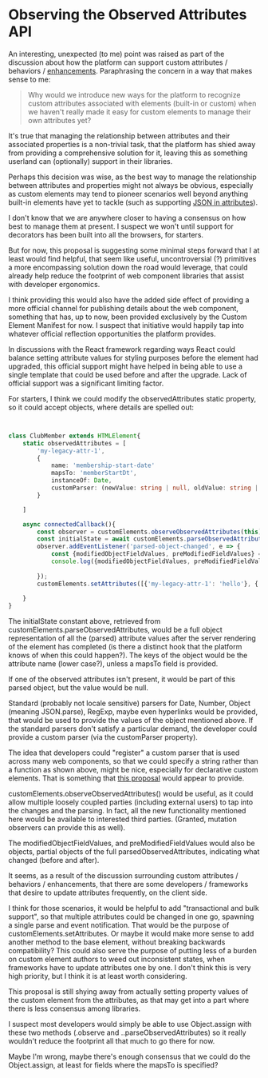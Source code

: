 # Observing the Observed Attributes API

An interesting, unexpected (to me) point was raised as part of the discussion about how the platform can support custom attributes / behaviors / [enhancements](https://github.com/WICG/webcomponents/issues/1000).  Paraphrasing the concern in a way that makes sense to me:

> Why would we introduce new ways for the platform to recognize custom attributes associated with elements (built-in or custom) when we haven't really made it easy for custom elements to manage their own attributes yet?

It's true that managing the relationship between attributes and their associated properties is a non-trivial task, that the platform has shied away from providing a comprehensive solution for it, leaving this as something userland can (optionally) support in their libraries.

Perhaps this decision was wise, as the best way to manage the relationship between attributes and properties might not always be obvious, especially as custom elements may tend to pioneer scenarios well beyond anything built-in elements have yet to tackle (such as supporting [JSON in attributes](https://www.webcomponents.org/element/@google-web-components/google-chart)).

I don't know that we are anywhere closer to having a consensus on how best to manage them at present.  I suspect we won't until support for decorators has been built into all the browsers, for starters.

But for now, this proposal is suggesting some minimal steps forward that I at least would find helpful, that seem like useful, uncontroversial (?) primitives a more encompassing solution down the road would leverage, that could already help reduce the footprint of web component libraries that assist with developer ergonomics.

I think providing this would also have the added side effect of providing a more official channel for publishing details about the web component, something that has, up to now, been provided exclusively by the Custom Element Manifest for now.   I suspect that initiative would happily tap into whatever official reflection opportunities the platform provides.

In discussions with the React framework regarding ways React could balance setting attribute values for styling purposes before the element had upgraded, this official support might have helped in being able to use a single template that could be used before and after the upgrade.  Lack of official support was a significant limiting factor.

For starters, I think we could modify the observedAttributes static property, so it could accept objects, where details are spelled out:

```Typescript


class ClubMember extends HTMLElement{
    static observedAttributes = [
        'my-legacy-attr-1', 
        {
            name: 'membership-start-date'
            mapsTo: 'memberStartDt',
            instanceOf: Date,
            customParser: (newValue: string | null, oldValue: string | null, instance: this) => Date(newValue)
        }

    ]

    async connectedCallback(){
        const observer = customElements.observeObservedAttributes(this);
        const initialState = await customElements.parseObservedAttributes(this);
        observer.addEventListener('parsed-object-changed', e => {
            const {modifiedObjectFieldValues, preModifiedFieldValues} = e;
            console.log({modifiedObjectFieldValues, preModifiedFieldValues});
            
        });
        customElements.setAttributes([{'my-legacy-attr-1': 'hello'}, {'membership-start-date': '2024-11-10'}]);
        
    }
}
```

The initialState constant above, retrieved from customElements.parseObservedAttributes, would be a full object representation of all the (parsed) attribute values after the server rendering of the element has completed (is there a distinct hook that the platform knows of when this could happen?).  The keys of the object would be the attribute name (lower case?), unless a mapsTo field is provided.  

If one of the observed attributes isn't present, it would be part of this parsed object, but the value would be null.

Standard (probably not locale sensitive) parsers for Date, Number, Object (meaning JSON.parse), RegExp, maybe even hyperlinks would be provided, that would be used to provide the values of the object mentioned above.  If the standard parsers don't satisfy a particular demand, the developer could provide a custom parser (via the customParser property).

The idea that developers could "register" a custom parser that is used across many web components, so that we could specify a string rather than a function as shown above, might be nice, especially for declarative custom elements.  That is something that [this proposal](https://github.com/WICG/webcomponents/issues/1029) would appear to provide. 

customElements.observeObservedAttributes() would be useful, as it could allow multiple loosely coupled parties (including external users) to tap into the changes and the parsing.  In fact, all the new functionality mentioned here would be available to interested third parties. (Granted, mutation observers can provide this as well).

The modifiedObjectFieldValues, and preModifiedFieldValues would also be objects, partial objects of the full parsedObservedAttributes, indicating what changed (before and after).  

It seems, as a result of the discussion surrounding custom attributes / behaviors / enhancements, that there are some developers / frameworks that desire to update attributes frequently, on the client side.

I think for those scenarios, it would be helpful to  add "transactional and bulk support", so that multiple attributes could be changed in one go, spawning a single parse and event notification.  That would be the purpose of customElements.setAttributes.  Or maybe it would make more sense to add another method to the base element, without breaking backwards compatibility?  This could also serve the purpose of putting less of a burden on custom element authors to weed out inconsistent states, when frameworks have to update attributes one by one.  I don't think this is very high priority, but I think it is at least worth considering.

This proposal is still shying away from actually setting property values of the custom element from the attributes, as that may get into a part where there is less consensus among libraries.

I suspect most developers would simply be able to use Object.assign with these two methods (.observe and ..parseObservedAttributes) so it really wouldn't reduce the footprint all that much to go there for now.

Maybe I'm wrong, maybe there's enough consensus that we could do the Object.assign, at least for fields where the mapsTo is specified?

